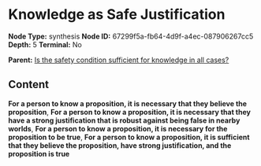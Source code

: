 # Knowledge as Safe Justification

**Node Type:** synthesis
**Node ID:** 67299f5a-fb64-4d9f-a4ec-087906267cc5
**Depth:** 5
**Terminal:** No

**Parent:** [Is the safety condition sufficient for knowledge in all cases?](is-the-safety-condition-sufficient-for-knowledge-in-all-cases-antithesis-f8437539-160b-4b6f-adfc-a75c54de787d.md)

## Content

**For a person to know a proposition, it is necessary that they believe the proposition**, **For a person to know a proposition, it is necessary that they have a strong justification that is robust against being false in nearby worlds**, **For a person to know a proposition, it is necessary for the proposition to be true**, **For a person to know a proposition, it is sufficient that they believe the proposition, have strong justification, and the proposition is true**
